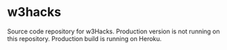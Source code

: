 # w3hacks
Source code repository for w3Hacks. Production version is not running on this repository. Production build is running on Heroku.
